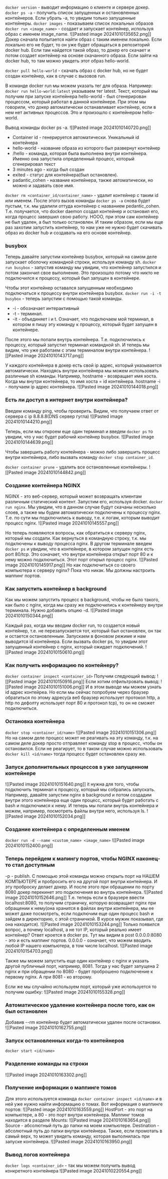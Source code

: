 `docker version` - выводит информацию о клиенте и сервере докер.
`docker ps -a` - получить список запущенных и остановленных контейнеров. Если убрать -а, то увидим только запущенные контейнеры.
`docker images` - показываем список локальных образов
`docker run <image_name>` - создает и запускает контейнер, используя образ с именем image_name.
![[Pasted image 20241010135652.png]]
Докер сначала попытается найти образ с таким именем локально. Если локально его не будет, то он уже будет обращаться в репозиторий docker hub. Если там найдется такой образ, то докер его скачает и потом создает контейнер на основе скачанного образа. Если зайти на docker hub, то там можно увидеть этот образ hello-world.

`docker pull hello-world` - скачать образ с docker hub, но не будет создан контейнер, как в случае с вызовов run.

В команде docker run мы можем указать тег для образа. Например:
`docker run hello-world:latest` указываем тег latest.
Текст, который мы получим при запуске контейнера hello-world - был сгенерирован процессом, который работал в данной контейнере. При этом мы говорили, что докер автоматически останавливает контейнер, если в нем нет активных процессов. Это и произошло с контейнером hello-world.

Вывод команды docker ps -a. 
![[Pasted image 20241010140720.png]]
- Container id - генерируется автоматически. Уникальный id контейнера
- hello-world - название образа из которого был развернут контейнер
- /hello - команда, которая была выполнена внутри контейнера. Именно она запустила определенный процесс, который сгенерировал текст
- 3 minutes ago - когда был создан
- exited - статус для контейнера(был остановлен).
- padantic_cohen - название контейнера, также автоматически, но можно и задавать свое имя.

`docker rm <container_id/container_name>` - удалит контейнер с таким id или именем. После этого вызов команды `docker ps -a` снова будет пустым, т.к. мы удалили оттуда контейнер с названием pedantic_cohen.
Т.е. получается, что docker daemon создал контейнер и остановил его, когда процесс завершил свою работу. НООО, при этом сам контейнер не был удален, а был только остановлен. И таким образом, если мы еще раз захотим запустить контейнер, то нам уже не нужно будет скачивать образ из docker hub и создавать на его основе контейнер.

### busybox
Теперь давайте запустим контейнер busybox, который на самом деле запускает оболочку командной строки, используя команду sh. 
`docker run busybox` - запустив команду мы увидим, что контейнер запустился и потом закончил свое выполнение. Это произошло потому что никто не подключился к процессу, который был запущен в контейнере.

Чтобы этот контейнер оставался запущенным необходимо подключаться к процессу внутри контейнера busybox.
`docker run -i -t busybox` - теперь запустим с помощью такой команды.
- -i - обозначает интерактивный
- -t - терминал.
- -it - объединяет i и t. Означает, что подключаем мой терминал, в котором я пишу эту команду к процессу, который будет запущен в контейнере.

После этого мы попали внутрь контейнера. Т.е. подключились к процессу, который запустил терминал командной sh. И теперь мы видим, что уже работаем с этим терминалом внутри контейнера.
![[Pasted image 20241010143717.png]]

У каждого контейнера в докер есть свой ip адрес, который указывается автоматически. Находясь внутри контейнера мы можем использовать различные sh команды. Например, hostname - возвращает имя хоста. Когда мы внутри контейнера, то имя хоста = id контейнера. hostname -i - получаем ip адрес контейнера.
![[Pasted image 20241010144018.png]]

### Есть ли доступ в интернет внутри контейнера?
Введем команду ping, чтобы проверить. Видим, что получаем ответ от сервера с ip 8.8.8.8(DNS сервер гугла)
![[Pasted image 20241010144210.png]]


Теперь, если мы откроем еще один терминал и введем `docker ps` то увидим, что у нас будет рабочий контейнер busybox. 
![[Pasted image 20241010144639.png]]

Чтобы завершить работу контейнера - можно либо завершить процесс внутри контейнера, либо вызвать команду `docker stop container_id`.

`docker container prune` - удалить все остановленные контейнеры.
![[Pasted image 20241010144842.png]]

### Создание контейнера NGINX
NGINX - это веб-сервер, который может возвращать клиентам различным статический контент. Запустим его, используя docker.
`docker run nginx`. Мы увидим, что в данном случае будут скачаны несколько слоев, а также мы будем автоматически подключены к процессу nginx. Т.е. по сути мы подключились к выводу, т.е. к логам, которым выводит процесс nginx.
![[Pasted image 20241010145557.png]]

Но теперь появляются вопросы, как обратиться к серверу nginx, который мы создали. Как вернуться в командную строку, т.к. мы подключены к выводу процесса nginx.
В другом терминале введем `docker ps` и увидим, что в контейнере, в котором запущен nginx есть port 80/tcp. Это означает, что внутри контейнера открыт порт 80 и к нему можно подключиться. Этот порт открыл процесс nginx. 
![[Pasted image 20241010145917.png]]
Но как подключиться со своего компьютера к серверу nginx? Пока что никак. Мы должны настроить маппинг портов.

### Как запустить контейнер в background
Как мы можем запустить процесс в background, чтобы не было такого, как было с nginx, когда мы сразу же подключились к контейнеру внутри терминала.
Нужно добавить опцию -d.
![[Pasted image 20241010150344.png]]

Каждый раз, когда мы вводим docker run, то создается новый контейнер, т.е. не перезапускается тот, который был остановлен, он так и остается остановленным.
Запускаем в фоновом режиме и нам выводится id контейнера. Если вызвать docker ps, то увидим этот запущенный контейнер с nginx, который ожидает подключений.
![[Pasted image 20241010150610.png]]

### Как получить информацию по контейнеру?
`docker container inspect <container_id>` 
Получим следующий вывод:
![[Pasted image 20241010150916.png]]
Если хотим отфильтровать вывод:
![[Pasted image 20241010151006.png]]
И в этом выводе мы можем узнать id адрес контейреа.
Но если мы сейчас попробуем через браузер обратиться по этому адресу(а веб браузер использует протокол http, а http по дефолту использует порт 80 и протокол tcp), то он не сможет подключиться.

### Остановка контейнера
`docker stop <container_id/name>`
![[Pasted image 20241010151306.png]]
Но на самом деле процесс может не реагивать на эту команду, т.к. на самом деле докер просто отправляет команду stop в процесс, чтобы он остановился. Если не реагирует, то в таком случае можно использовать 
`docker kill <id/name>` тогда процесс будет остановлен сразу же.

### Запуск дополнительных процессов в уже запущенном контейнере
![[Pasted image 20241010151640.png]]
it нужна для того, чтобы подключить терминал к процессу, который мы собрались запускать.
Например, давайте запустим nginx в background и потом создадим внутри этого контейнера еще один процесс, который будет работать с bash и подключимся к нему. И теперь мы попали внутрь контейнера и можем, например, посмотреть файлы внутри него, используя ls.
![[Pasted image 20241010152034.png]]

### Создание контейнера с определенным именем
`docker run -d --name <custom_name> <image_name>`
![[Pasted image 20241010152400.png]]


### Теперь перейдем к мапингу портов, чтобы NGINX наконец-то стал доступным
-p - publish. С помощью этой команды можно открыть порт на НАШЕМ КОМПЬЮТЕРЕ и пробросить его на другой порт внутри контейнера. И эту проброску делает докер. И после этого при обращении по порту 8080 докер перекинет это подключения во внутрь контейнера.
![[Pasted image 20241010152646.png]]
Т.е. теперь если в браузере ввести localhost:8080, то получим страничку, которую возвращает nginx при обращении к нему(она хранится в файлах внутри контейнера, мы ее может даже посмотреть, если подключим еще один процесс bash и зайдем в директорию, с этой страничкой. В курсе мужик показывал, где она находится).
![[Pasted image 20241010153244.png]]
Только появился вопрос, а почему localhost, а не тот IP, который реально имеет контейнер? Ответ кроется в docker ps. Тут мы видим в post 0.0.0.0:8080 - это и есть маппинг портов. 0.0.0.0 - означает, что можем вводить любой IP нашего компьютера, в том числе localhost.
![[Pasted image 20241010154703.png]]

Также мы можем запустить еще один контейнер с nginx и указать другой публичный порт, например, 8081. Тогда у нас будет запущена 2 nginx и при обращении по 8080 - будет проброшено подключение к первому nginx. А при 8081 - ко второму.

Если же мы случайно используем порт, который уже используется то получим ошибку:
![[Pasted image 20241010155328.png]]

### Автоматическое удаление контейнера после того, как он был остановлен
Добавив --rm контейнер будет автоматически удален после остановки.
![[Pasted image 20241010162755.png]]

### Запуск остановленных когда-то контейнеров
`docker start <id/name>`

### Разделение команды на строки
![[Pasted image 20241010163302.png]]

### Получение информации о маппинге томов
Для этого используется команда `docker container inspect <id/name>` и в ней уже нужно найти информацию о томах.
Вот информация о маппинге портов:
![[Pasted image 20241010163559.png]]
HostPort - это порт на компьютере, а 80 - это порт внутри контейнера.
Маппинг томов находится в разделе Mounts:
![[Pasted image 20241010163654.png]]
Source - абсолютный путь до папки на моем компьютере.
Destination - абсолютный путь до папки внутри контейнера.
Также, если промотать в самый верх, то может увидеть команду, которая выполнилась при запуске контейнера.
![[Pasted image 20241010163950.png]]

### Вывод логов контейнера
`docker logs <container_id>` - так мы можем получить вывод конкретного контейнера
![[Pasted image 20241010220554.png]]